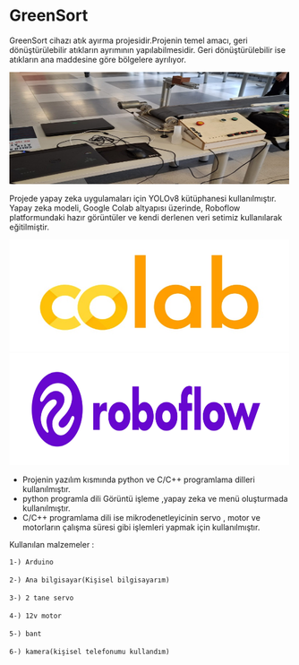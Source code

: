 # GreenSort
GreenSort cihazı atık ayırma projesidir.Projenin temel amacı, geri dönüştürülebilir atıkların ayrımının yapılabilmesidir. Geri dönüştürülebilir ise atıkların ana maddesine göre bölgelere ayrılıyor.

<img src="img/GreenSort.jpg" alt="Proje Görseli" width="500" height="200"/>

Projede yapay zeka uygulamaları için YOLOv8 kütüphanesi kullanılmıştır. Yapay zeka modeli, Google Colab altyapısı üzerinde, Roboflow platformundaki hazır görüntüler ve kendi derlenen veri setimiz kullanılarak eğitilmiştir.

<img src="img/colob.jpg" alt="Proje Görseli" width="500" height="200"/> <img src="img/roboflow.jpg" alt="Proje Görseli" width="500" height="200"/>

- Projenin yazılım kısmında python ve C/C++ programlama dilleri kullanılmıştır.
- python programla dili Görüntü işleme ,yapay zeka ve menü oluşturmada kullanılmıştır.
- C/C++ programlama dili ise mikrodenetleyicinin servo , motor ve motorların çalışma süresi gibi işlemleri yapmak için kullanılmıştır.

Kullanılan malzemeler  : 
    
    1-) Arduino 
    
    2-) Ana bilgisayar(Kişisel bilgisayarım) 
    
    3-) 2 tane servo 
    
    4-) 12v motor 
    
    5-) bant 
    
    6-) kamera(kişisel telefonumu kullandım) 





